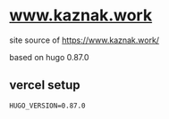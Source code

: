 
# www.kaznak.work

site source of https://www.kaznak.work/

based on hugo 0.87.0

## vercel setup

```
HUGO_VERSION=0.87.0
```
